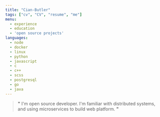 ```yaml
---
title: "Cian-Butler"
tags: ["cv", "CV", "resume", "me"]
menu:
  - experience
  - education
  - 'open source projects'
languages:
  - node
  - docker
  - linux
  - python
  - javascript
  - c
  - c++
  - scss
  - postgresql
  - go
  - java
---
```


> **"** I'm open source developer. I'm familiar with distributed systems, and
> using microservices to build web platform. **"**
